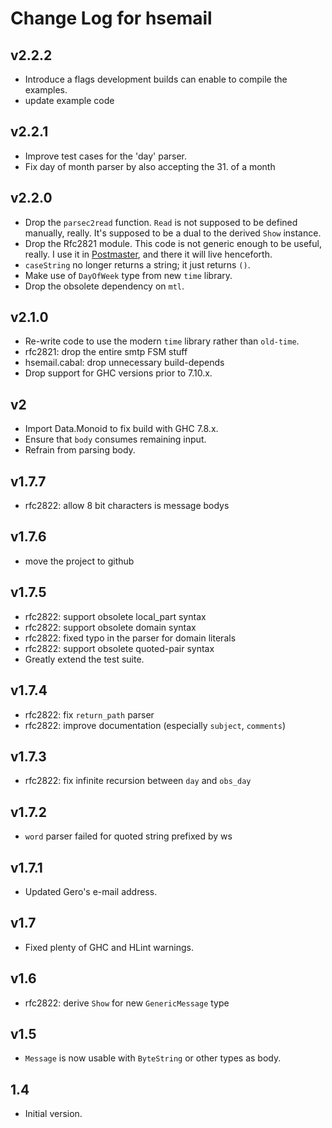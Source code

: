 # Change Log for hsemail

## v2.2.2

* Introduce a flags development builds can enable to compile the examples.
* update example code

## v2.2.1

* Improve test cases for the 'day' parser.
* Fix day of month parser by also accepting the 31. of a month

## v2.2.0

* Drop the `parsec2read` function. `Read` is not supposed to be defined
  manually, really. It's supposed to be a dual to the derived `Show` instance.
* Drop the Rfc2821 module. This code is not generic enough to be useful,
  really. I use it in [Postmaster](http://hackage.haskell.org/package/postmaster),
  and there it will live henceforth.
* `caseString` no longer returns a string; it just returns `()`.
* Make use of `DayOfWeek` type from new `time` library.
* Drop the obsolete dependency on `mtl`.

## v2.1.0

* Re-write code to use the modern `time` library rather than `old-time`.
* rfc2821: drop the entire smtp FSM stuff
* hsemail.cabal: drop unnecessary build-depends
* Drop support for GHC versions prior to 7.10.x.

## v2

* Import Data.Monoid to fix build with GHC 7.8.x.
* Ensure that `body` consumes remaining input.
* Refrain from parsing body.

## v1.7.7

* rfc2822: allow 8 bit characters is message bodys

## v1.7.6

* move the project to github

## v1.7.5

* rfc2822: support obsolete local_part syntax
* rfc2822: support obsolete domain syntax
* rfc2822: fixed typo in the parser for domain literals
* rfc2822: support obsolete quoted-pair syntax
* Greatly extend the test suite.

## v1.7.4

* rfc2822: fix `return_path` parser
* rfc2822: improve documentation (especially `subject`, `comments`)

## v1.7.3

* rfc2822: fix infinite recursion between `day` and `obs_day`

## v1.7.2

* `word` parser failed for quoted string prefixed by ws

## v1.7.1

* Updated Gero's e-mail address.

## v1.7

* Fixed plenty of GHC and HLint warnings.

## v1.6

* rfc2822: derive `Show` for new `GenericMessage` type

## v1.5

* `Message` is now usable with `ByteString` or other types as body.

## 1.4

* Initial version.
